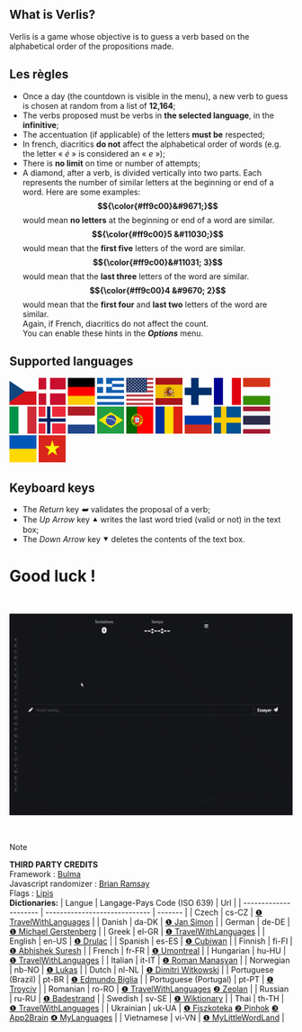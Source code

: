 ## What is Verlis?

Verlis is a game whose objective is to guess a verb based on the alphabetical order of the propositions made.

## Les règles

- Once a day (the countdown is visible in the menu), a new verb to guess is chosen at random from a list of <strong>12,164</strong>;
- The verbs proposed must be verbs in <strong>the selected language</strong>, in the <strong>infinitive</strong>;
- The accentuation (if applicable) of the letters <strong>must be</strong> respected;
- In french, diacritics <strong>do not</strong> affect the alphabetical order of words (e.g. the letter &laquo; <em>é</em> &raquo; is considered an &laquo; <em>e</em> &raquo;);
- There is <strong>no limit</strong> on time or number of attempts;
- A diamond, after a verb, is divided vertically into two parts. Each represents the number of similar letters at the beginning or end of a word. Here are some examples:<br/>
<strong>$${\color{#ff9c00}&#9671;}$$</strong> would mean <strong>no letters</strong> at the beginning or end of a word are similar.<br/>
<strong>$${\color{#ff9c00}5 &#11030;}$$</strong> would mean that the <strong>first five</strong> letters of the word are similar.<br/>
<strong>$${\color{#ff9c00}&#11031; 3}$$</strong> would mean that the <strong>last three</strong> letters of the word are similar.<br/>
<strong>$${\color{#ff9c00}4 &#9670; 2}$$</strong> would mean that the <strong>first four</strong> and <strong>last two</strong> letters of the word are similar.<br/>
Again, if French, diacritics do not affect the count.<br/>
You can enable these hints in the <strong><em>Options</em></strong> menu.

## Supported languages

<img alt="Czech" src="../res/img/flags/cs-CZ.svg" width="48"> <img alt="Danish" src="../res/img/flags/da-DK.svg" width="48"> <img alt="German" src="../res/img/flags/de-DE.svg" width="48"> <img alt="Greek" src="../res/img/flags/el-GR.svg" width="48"> <img alt="English" src="../res/img/flags/en-US.svg" width="48"> <img alt="Spanish" src="../res/img/flags/es-ES.svg" width="48"> <img alt="Finnish" src="../res/img/flags/fi-FI.svg" width="48"> <img alt="French" src="../res/img/flags/fr-FR.svg" width="48"> <img alt="Hungarian" src="../res/img/flags/hu-HU.svg" width="48"> <img alt="Italian" src="../res/img/flags/it-IT.svg" width="48"> <img alt="Norwegian" src="../res/img/flags/nb-NO.svg" width="48"> <img alt="Dutch" src="../res/img/flags/nl-NL.svg" width="48"> <img alt="Portuguese (Brazil)" src="../res/img/flags/pt-BR.svg" width="48"> <img alt="Portuguese (Portugal)" src="../res/img/flags/pt-PT.svg" width="48"> <img alt="Romanian" src="../res/img/flags/ro-RO.svg" width="48"> <img alt="Russian" src="../res/img/flags/ru-RU.svg" width="48"> <img alt="Swedish" src="../res/img/flags/sv-SE.svg" width="48"> <img alt="Thai" src="../res/img/flags/th-TH.svg" width="48"> <img alt="Ukrainian" src="../res/img/flags/uk-UA.svg" width="48"> <img alt="Vietnamese" src="../res/img/flags/vi-VN.svg" width="48">

## Keyboard keys

- The <em>Return</em> key &#11176; validates the proposal of a verb;
- The <em>Up Arrow</em> key &#11205; writes the last word tried (valid or not) in the text box;
- The <em>Down Arrow</em> key &#11206; deletes the contents of the text box.

# Good luck !

<br/>

![screencast](screencast.gif)

<br/>

> [!NOTE]
> __THIRD PARTY CREDITS__\
> Framework : [Bulma](https://bulma.io)\
> Javascript randomizer : [Brian Ramsay](https://github.com/BrianRamsay/Randomizer)\
> Flags : [Lipis](https://github.com/lipis/flag-icons)\
> __Dictionaries:__
> | Langue  							| Langage-Pays Code (ISO 639) 	| Url			|
> | --------------------- | -----------------------------	| ------- |
> |	Czech									|	cs-CZ													| [&#10102; TravelWithLanguages](https://travelwithlanguages.com/blog/most-common-czech-words.html) |
> |	Danish								|	da-DK													| [&#10102; Jan Simon](https://github.com/janhsimon/DanishVerbs) |
> |	German								|	de-DE													| [&#10102; Michael Gerstenberg](https://github.com/michael-gerstenberg/GermanVerbScraper) |
> |	Greek									|	el-GR													| [&#10102; TravelWithLanguages](https://travelwithlanguages.com/blog/most-common-modern-greek-words.html) |
> |	English								|	en-US													| [&#10102; Drulac](https://github.com/Drulac/English-Verbs-Conjugates) |
> |	Spanish								|	es-ES													| [&#10102; Cubiwan](https://github.com/cubiwan/jsESverb) |
> |	Finnish								|	fi-FI													| [&#10102; Abhishek Suresh](https://github.com/absu5530/morphological_classifier) |
> |	French								|	fr-FR													| [&#10102; Umontreal](http://rali.iro.umontreal.ca) |
> |	Hungarian							|	hu-HU													| [&#10102; TravelWithLanguages](https://travelwithlanguages.com/blog/most-common-hungarian-words.html) |
> |	Italian								|	it-IT													| [&#10102; Roman Manasyan](https://github.com/rmanasyan/italianverbsnext) |
> |	Norwegian							|	nb-NO													| [&#10102; Lukas](https://github.com/YesUseY/Norwegian-language-verbs-training-program) |
> |	Dutch									|	nl-NL													| [&#10102; Dimitri Witkowski](https://github.com/antelle/sterke-werkwoorden) |
> |	Portuguese (Brazil)  	|	pt-BR													| [&#10102; Edmundo Biglia](https://github.com/edmundobiglia/ptbr-top-verbs) |
> |	Portuguese (Portugal)	|	pt-PT													| [&#10102; Troyciv](https://github.com/Troyciv/PT_ConjugationTrainer_Anki) |
> |	Romanian							|	ro-RO													| [&#10102; TravelWithLanguages](https://travelwithlanguages.com/blog/most-common-romanian-words.html) [&#10103; Zeolan](https://github.com/zeolan/digital-ocean-app) |
> |	Russian								|	ru-RU													| [&#10102; Badestrand](https://github.com/Badestrand/russian-dictionary) |
> |	Swedish  							|	sv-SE													| [&#10102; Wiktionary](https://en.wiktionary.org/wiki/Appendix:Swedish_verbs) |
> |	Thai									|	th-TH													| [&#10102; TravelWithLanguages](https://travelwithlanguages.com/blog/most-common-thai-words.html) |
> |	Ukrainian							|	uk-UA													| [&#10102; Fiszkoteka](https://fiszkoteka.pl/zestaw/309215-500-most-important-ukrainian-verbs-100-125) [&#10103; Pinhok](https://www.pinhok.com/kb/ukrainian/319/ukrainian-verbs/) [&#10104; App2Brain](https://app2brain.com/learn-languages/ukrainian/basic-verbs/) [&#10105; MyLanguages](https://mylanguages.org/ukrainian_verbs.php) |
> |	Vietnamese						|	vi-VN													| [&#10102; MyLittleWordLand](https://mylittlewordland.com/course/452073/vietnamese-verb-list) |